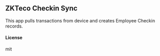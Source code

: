 ## ZKTeco Checkin Sync

This app pulls transactions from device and creates Employee Checkin records.

#### License

mit
